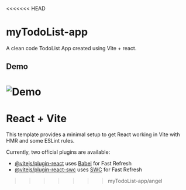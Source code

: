 <<<<<<< HEAD
# myTodoList-app
A clean code TodoList App created using Vite + react. 


## Demo

![Demo](https://raw.githubusercontent.com/AngelHenriettaAboah/myTodoList-app/myTodoList-app/angel/IMG_0840.jpg)
=======
# React + Vite

This template provides a minimal setup to get React working in Vite with HMR and some ESLint rules.

Currently, two official plugins are available:

- [@vitejs/plugin-react](https://github.com/vitejs/vite-plugin-react/blob/main/packages/plugin-react/README.md) uses [Babel](https://babeljs.io/) for Fast Refresh
- [@vitejs/plugin-react-swc](https://github.com/vitejs/vite-plugin-react-swc) uses [SWC](https://swc.rs/) for Fast Refresh
>>>>>>> myTodoList-app/angel
